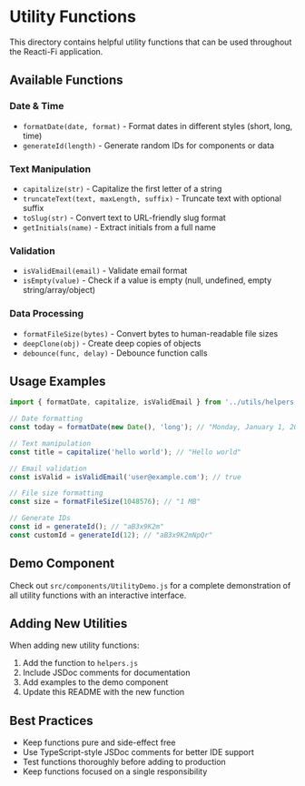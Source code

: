 # Utility Functions

This directory contains helpful utility functions that can be used throughout the Reacti-Fi application.

## Available Functions

### Date & Time
- `formatDate(date, format)` - Format dates in different styles (short, long, time)
- `generateId(length)` - Generate random IDs for components or data

### Text Manipulation
- `capitalize(str)` - Capitalize the first letter of a string
- `truncateText(text, maxLength, suffix)` - Truncate text with optional suffix
- `toSlug(str)` - Convert text to URL-friendly slug format
- `getInitials(name)` - Extract initials from a full name

### Validation
- `isValidEmail(email)` - Validate email format
- `isEmpty(value)` - Check if a value is empty (null, undefined, empty string/array/object)

### Data Processing
- `formatFileSize(bytes)` - Convert bytes to human-readable file sizes
- `deepClone(obj)` - Create deep copies of objects
- `debounce(func, delay)` - Debounce function calls

## Usage Examples

```javascript
import { formatDate, capitalize, isValidEmail } from '../utils/helpers';

// Date formatting
const today = formatDate(new Date(), 'long'); // "Monday, January 1, 2024"

// Text manipulation
const title = capitalize('hello world'); // "Hello world"

// Email validation
const isValid = isValidEmail('user@example.com'); // true

// File size formatting
const size = formatFileSize(1048576); // "1 MB"

// Generate IDs
const id = generateId(); // "aB3x9K2m"
const customId = generateId(12); // "aB3x9K2mNpQr"
```

## Demo Component

Check out `src/components/UtilityDemo.js` for a complete demonstration of all utility functions with an interactive interface.

## Adding New Utilities

When adding new utility functions:

1. Add the function to `helpers.js`
2. Include JSDoc comments for documentation
3. Add examples to the demo component
4. Update this README with the new function

## Best Practices

- Keep functions pure and side-effect free
- Use TypeScript-style JSDoc comments for better IDE support
- Test functions thoroughly before adding to production
- Keep functions focused on a single responsibility 